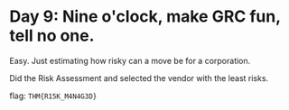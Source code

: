 # Day 9: Nine o'clock, make GRC fun, tell no one.

Easy. Just estimating how risky can a move be for a corporation.

Did the Risk Assessment and selected the vendor with the least risks.

flag: `THM{R15K_M4N4G3D}`
